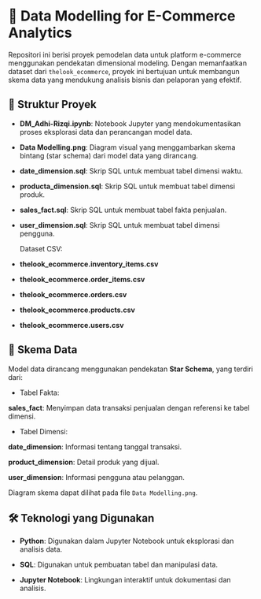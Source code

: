 # 🛒 Data Modelling for E-Commerce Analytics

Repositori ini berisi proyek pemodelan data untuk platform e-commerce menggunakan pendekatan dimensional modeling. Dengan memanfaatkan dataset dari `thelook_ecommerce`, proyek ini bertujuan untuk membangun skema data yang mendukung analisis bisnis dan pelaporan yang efektif.​
## 📁 Struktur Proyek

- **DM_Adhi-Rizqi.ipynb**: Notebook Jupyter yang mendokumentasikan proses eksplorasi data dan perancangan model data.

- **Data Modelling.png**: Diagram visual yang menggambarkan skema bintang (star schema) dari model data yang dirancang.

- **date_dimension.sql**: Skrip SQL untuk membuat tabel dimensi waktu.

- **producta_dimension.sql**: Skrip SQL untuk membuat tabel dimensi produk.

- **sales_fact.sql**: Skrip SQL untuk membuat tabel fakta penjualan.

- **user_dimension.sql**: Skrip SQL untuk membuat tabel dimensi pengguna.

    Dataset CSV:

- **thelook_ecommerce.inventory_items.csv**

- **thelook_ecommerce.order_items.csv**

- **thelook_ecommerce.orders.csv**

- **thelook_ecommerce.products.csv**

- **thelook_ecommerce.users.csv​**

## 🧱 Skema Data

Model data dirancang menggunakan pendekatan **Star Schema**, yang terdiri dari:​

- Tabel Fakta:

**sales_fact**: Menyimpan data transaksi penjualan dengan referensi ke tabel dimensi.​

- Tabel Dimensi:

**date_dimension**: Informasi tentang tanggal transaksi.

**product_dimension**: Detail produk yang dijual.

**user_dimension**: Informasi pengguna atau pelanggan.​

Diagram skema dapat dilihat pada file `Data Modelling.png`.​
## 🛠️ Teknologi yang Digunakan

- **Python**: Digunakan dalam Jupyter Notebook untuk eksplorasi dan analisis data.

- **SQL**: Digunakan untuk pembuatan tabel dan manipulasi data.

- **Jupyter Notebook**: Lingkungan interaktif untuk dokumentasi dan analisis.
